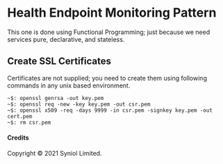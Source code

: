 # Health Endpoint Monitoring Pattern

This one is done using Functional Programming; just because we need services pure, declarative, and stateless.

## Create SSL Certificates

Certificates are not supplied; you need to create them using following commands in any unix based environment.

    ~$: openssl genrsa -out key.pem
    ~$: openssl req -new -key key.pem -out csr.pem
    ~$: openssl x509 -req -days 9999 -in csr.pem -signkey key.pem -out cert.pem
    ~$: rm csr.pem

#### Credits

Copyright &copy; 2021 Syniol Limited.
